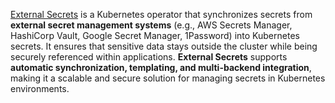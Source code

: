 [External Secrets](https://external-secrets.io/) is a Kubernetes operator that synchronizes secrets from **external secret management systems** (e.g., AWS Secrets Manager, HashiCorp Vault, Google Secret Manager, 1Password) into Kubernetes secrets. It ensures that sensitive data stays outside the cluster while being securely referenced within applications. **External Secrets** supports **automatic synchronization, templating, and multi-backend integration**, making it a scalable and secure solution for managing secrets in Kubernetes environments.
